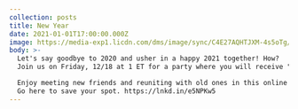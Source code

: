 ```yaml
---
collection: posts
title: New Year
date: 2021-01-01T17:00:00.000Z
image: https://media-exp1.licdn.com/dms/image/sync/C4E27AQHTJXM-4s5oTg/articleshare-shrink_800/0/1627570797916?e=1628215200&v=beta&t=o8j4bhcwlVLIrEgoWZH8qWrUYGG6hlL2-03TMnpTYWI
body: >-
  Let's say goodbye to 2020 and usher in a happy 2021 together! How?
  Join us on Friday, 12/18 at 1 ET for a party where you will receive "6 Steps for Leading Your Life and Work (from the Inside Out)" as a door prize--just for traveling so far and wide to celebrate with us.

  Enjoy meeting new friends and reuniting with old ones in this online book launch party that will have interviews, games, and more fun surprises. And did I mention: you will receive a copy of the new e-book that will help you make 2021 a great year?
  Go here to save your spot. https://lnkd.in/e5NPKw5
---
```

